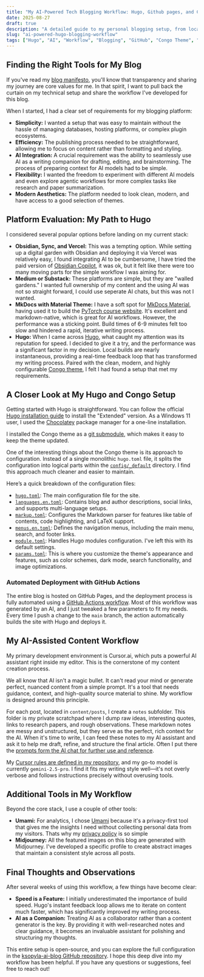 ```yaml
---
title: "My AI-Powered Tech Blogging Workflow: Hugo, Github pages, and Cursor.ai"
date: 2025-08-27
draft: true
description: "A detailed guide to my personal blogging setup, from local development with Hugo and the Congo theme to automated deployment with GitHub Actions and AI-assisted content creation with Cursor."
slug: "ai-powered-hugo-blogging-workflow"
tags: ["Hugo", "AI", "Workflow", "Blogging", "GitHub", "Congo Theme", "Cursor"]
---
```


## Finding the Right Tools for My Blog

If you've read my [blog manifesto](/posts/blog-manifesto/), you'll know that transparency and sharing my journey are core values for me. In that spirit, I want to pull back the curtain on my technical setup and share the workflow I've developed for this blog.

When I started, I had a clear set of requirements for my blogging platform:

*   **Simplicity:** I wanted a setup that was easy to maintain without the hassle of managing databases, hosting platforms, or complex plugin ecosystems.
*   **Efficiency:** The publishing process needed to be straightforward, allowing me to focus on content rather than formatting and styling.
*   **AI Integration:** A crucial requirement was the ability to seamlessly use AI as a writing companion for drafting, editing, and brainstorming. The process of preparing context for AI models had to be simple.
*   **Flexibility:** I wanted the freedom to experiment with different AI models and even explore agentic workflows for more complex tasks like research and paper summarization.
*   **Modern Aesthetics:** The platform needed to look clean, modern, and have access to a good selection of themes.

## Platform Evaluation: My Path to Hugo

I considered several popular options before landing on my current stack:

*   **Obsidian, Sync, and Vercel:** This was a tempting option. While setting up a digital garden with Obsidian and deploying it via Vercel was relatively easy, I found integrating AI to be cumbersome, I have tried the paid version of [Obsidian Copilot](https://www.obsidiancopilot.com/en), it was ok, but it felt like there were too many moving parts for the simple workflow I was aiming for.
*   **Medium or Substack:** These platforms are simple, but they are "walled gardens." I wanted full ownership of my content and the using AI was not so straight forward, I could use seperate AI chats, but this was not I wanted.
*   **MkDocs with Material Theme:** I have a soft spot for [MkDocs Material](https://squidfunk.github.io/mkdocs-material/), having used it to build the [PyTorch course website](https://pytorchcourse.com/). It's excellent and markdown-native, which is great for AI workflows. However, the performance was a sticking point. Build times of 6-9 minutes felt too slow and hindered a rapid, iterative writing process.
*   **Hugo:** When I came across [Hugo](https://gohugo.io/), what caught my attention was its reputation for speed. I decided to give it a try, and the performance was a significant factor in my decision. Local builds are nearly instantaneous, providing a real-time feedback loop that has transformed my writing process. Paired with the clean, modern, and highly configurable [Congo theme](https://jpanther.github.io/congo/docs/), I felt I had found a setup that met my requirements.

## A Closer Look at My Hugo and Congo Setup

Getting started with Hugo is straightforward. You can follow the official [Hugo installation guide](https://gohugo.io/getting-started/installing/) to install the "Extended" version. As a Windows 11 user, I used the [Chocolatey](https://chocolatey.org/) package manager for a one-line installation.

I installed the Congo theme as a [git submodule](https://jpanther.github.io/congo/docs/installation/#install-using-git), which makes it easy to keep the theme updated.

One of the interesting things about the Congo theme is its approach to configuration. Instead of a single monolithic `hugo.toml` file, it splits the configuration into logical parts within the [`config/_default`](https://github.com/ksopyla/ksopyla-ai-blog/tree/main/config/_default) directory. I find this approach much cleaner and easier to maintain.

Here’s a quick breakdown of the configuration files:

*   [`hugo.toml`](https://github.com/ksopyla/ksopyla-ai-blog/blob/main/config/_default/hugo.toml): The main configuration file for the site.
*   [`languages.en.toml`](https://github.com/ksopyla/ksopyla-ai-blog/blob/main/config/_default/languages.en.toml): Contains blog and author descriptions, social links, and supports multi-language setups.
*   [`markup.toml`](https://github.com/ksopyla/ksopyla-ai-blog/blob/main/config/_default/markup.toml): Configures the Markdown parser for features like table of contents, code highlighting, and LaTeX support.
*   [`menus.en.toml`](https://github.com/ksopyla/ksopyla-ai-blog/blob/main/config/_default/menus.en.toml): Defines the navigation menus, including the main menu, search, and footer links.
*   [`module.toml`](https://github.com/ksopyla/ksopyla-ai-blog/blob/main/config/_default/module.toml): Handles Hugo modules configuration. I've left this with its default settings.
*   [`params.toml`](https://github.com/ksopyla/ksopyla-ai-blog/blob/main/config/_default/params.toml): This is where you customize the theme's appearance and features, such as color schemes, dark mode, search functionality, and image optimizations.

### Automated Deployment with GitHub Actions

The entire blog is hosted on GitHub Pages, and the deployment process is fully automated using a [GitHub Actions workflow](https://github.com/ksopyla/ksopyla-ai-blog/blob/main/.github/workflows/hugo-deployment.yml). Most of this workflow was generated by an AI, and I just tweaked a few parameters to fit my needs. Every time I push a change to the `main` branch, the action automatically builds the site with Hugo and deploys it.

## My AI-Assisted Content Workflow

My primary development environment is Cursor.ai, which puts a powerful AI assistant right inside my editor. This is the cornerstone of my content creation process.

We all know that AI isn't a magic bullet. It can't read your mind or generate perfect, nuanced content from a simple prompt. It's a tool that needs guidance, context, and high-quality source material to shine. My workflow is designed around this principle.

For each post, located in `content/posts`, I create a `notes` subfolder. This folder is my private scratchpad where I dump raw ideas, interesting quotes, links to research papers, and rough observations. These markdown notes are messy and unstructured, but they serve as the perfect, rich context for the AI. When it's time to write, I can feed these notes to my AI assistant and ask it to help me draft, refine, and structure the final article. Often I put there the [prompts form the AI chat for further use and reference](https://github.com/ksopyla/ksopyla-ai-blog/tree/main/content/posts/hugo-blog-ai-workflow/notes).

My [Cursor rules are defined in my repository](https://github.com/ksopyla/ksopyla-ai-blog/tree/main/.cursor/rules), and my go-to model is currently `gemini-2.5-pro`. I find it fits my writing style well—it's not overly verbose and follows instructions precisely without overusing tools.

## Additional Tools in My Workflow

Beyond the core stack, I use a couple of other tools:

*   **Umami:** For analytics, I chose [Umami](https://umami.is/) because it's a privacy-first tool that gives me the insights I need without collecting personal data from my visitors. Thats why my [privacy policy](/privacy-policy/) is so simple
*   **Midjourney:** All the featured images on this blog are generated with Midjourney. I've developed a specific profile to create abstract images that maintain a consistent style across all posts.

## Final Thoughts and Observations

After several weeks of using this workflow, a few things have become clear:

*   **Speed is a Feature:** I initially underestimated the importance of build speed. Hugo's instant feedback loop allows me to iterate on content much faster, which has significantly improved my writing process.
*   **AI as a Companion:** Treating AI as a collaborator rather than a content generator is the key. By providing it with well-researched notes and clear guidance, it becomes an invaluable assistant for polishing and structuring my thoughts.

This entire setup is open-source, and you can explore the full configuration in the [ksopyla-ai-blog GitHub repository](https://github.com/ksopyla/ksopyla-ai-blog). I hope this deep dive into my workflow has been helpful. If you have any questions or suggestions, feel free to reach out!







